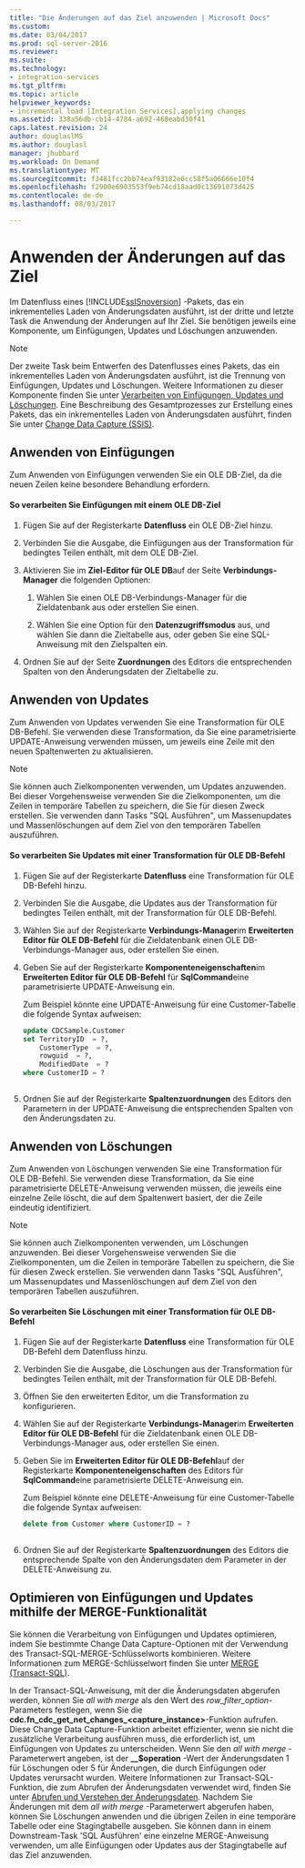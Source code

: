 ```yaml
---
title: "Die Änderungen auf das Ziel anzuwenden | Microsoft Docs"
ms.custom: 
ms.date: 03/04/2017
ms.prod: sql-server-2016
ms.reviewer: 
ms.suite: 
ms.technology:
- integration-services
ms.tgt_pltfrm: 
ms.topic: article
helpviewer_keywords:
- incremental load [Integration Services],applying changes
ms.assetid: 338a56db-cb14-4784-a692-468eabd30f41
caps.latest.revision: 24
author: douglaslMS
ms.author: douglasl
manager: jhubbard
ms.workload: On Demand
ms.translationtype: MT
ms.sourcegitcommit: f3481fcc2bb74eaf93182e6cc58f5a06666e10f4
ms.openlocfilehash: f2900e6903553f9eb74cd18aad0c13691073d425
ms.contentlocale: de-de
ms.lasthandoff: 08/03/2017

---
```

# <a name="apply-the-changes-to-the-destination"></a>Anwenden der Änderungen auf das Ziel
  Im Datenfluss eines [!INCLUDE[ssISnoversion](../../includes/ssisnoversion-md.md)] -Pakets, das ein inkrementelles Laden von Änderungsdaten ausführt, ist der dritte und letzte Task die Anwendung der Änderungen auf Ihr Ziel. Sie benötigen jeweils eine Komponente, um Einfügungen, Updates und Löschungen anzuwenden.  
  
> [!NOTE]  
>  Der zweite Task beim Entwerfen des Datenflusses eines Pakets, das ein inkrementelles Laden von Änderungsdaten ausführt, ist die Trennung von Einfügungen, Updates und Löschungen. Weitere Informationen zu dieser Komponente finden Sie unter [Verarbeiten von Einfügungen, Updates und Löschungen](../../integration-services/change-data-capture/process-inserts-updates-and-deletes.md). Eine Beschreibung des Gesamtprozesses zur Erstellung eines Pakets, das ein inkrementelles Laden von Änderungsdaten ausführt, finden Sie unter [Change Data Capture &#40;SSIS&#41;](../../integration-services/change-data-capture/change-data-capture-ssis.md).  
  
## <a name="applying-inserts"></a>Anwenden von Einfügungen  
 Zum Anwenden von Einfügungen verwenden Sie ein OLE DB-Ziel, da die neuen Zeilen keine besondere Behandlung erfordern.  
  
#### <a name="to-process-inserts-by-using-an-ole-db-destination"></a>So verarbeiten Sie Einfügungen mit einem OLE DB-Ziel  
  
1.  Fügen Sie auf der Registerkarte **Datenfluss** ein OLE DB-Ziel hinzu.  
  
2.  Verbinden Sie die Ausgabe, die Einfügungen aus der Transformation für bedingtes Teilen enthält, mit dem OLE DB-Ziel.  
  
3.  Aktivieren Sie im **Ziel-Editor für OLE DB**auf der Seite **Verbindungs-Manager** die folgenden Optionen:  
  
    1.  Wählen Sie einen OLE DB-Verbindungs-Manager für die Zieldatenbank aus oder erstellen Sie einen.  
  
    2.  Wählen Sie eine Option für den **Datenzugriffsmodus** aus, und wählen Sie dann die Zieltabelle aus, oder geben Sie eine SQL-Anweisung mit den Zielspalten ein.  
  
4.  Ordnen Sie auf der Seite **Zuordnungen** des Editors die entsprechenden Spalten von den Änderungsdaten der Zieltabelle zu.  
  
## <a name="applying-updates"></a>Anwenden von Updates  
 Zum Anwenden von Updates verwenden Sie eine Transformation für OLE DB-Befehl. Sie verwenden diese Transformation, da Sie eine parametrisierte UPDATE-Anweisung verwenden müssen, um jeweils eine Zeile mit den neuen Spaltenwerten zu aktualisieren.  
  
> [!NOTE]  
>  Sie können auch Zielkomponenten verwenden, um Updates anzuwenden. Bei dieser Vorgehensweise verwenden Sie die Zielkomponenten, um die Zeilen in temporäre Tabellen zu speichern, die Sie für diesen Zweck erstellen. Sie verwenden dann Tasks "SQL Ausführen", um Massenupdates und Massenlöschungen auf dem Ziel von den temporären Tabellen auszuführen.  
  
#### <a name="to-process-updates-by-using-an-ole-db-command-transformation"></a>So verarbeiten Sie Updates mit einer Transformation für OLE DB-Befehl  
  
1.  Fügen Sie auf der Registerkarte **Datenfluss** eine Transformation für OLE DB-Befehl hinzu.  
  
2.  Verbinden Sie die Ausgabe, die Updates aus der Transformation für bedingtes Teilen enthält, mit der Transformation für OLE DB-Befehl.  
  
3.  Wählen Sie auf der Registerkarte **Verbindungs-Manager**im **Erweiterten Editor für OLE DB-Befehl** für die Zieldatenbank einen OLE DB-Verbindungs-Manager aus, oder erstellen Sie einen.  
  
4.  Geben Sie auf der Registerkarte **Komponenteneigenschaften**im **Erweiterten Editor für OLE DB-Befehl** für **SqlCommand**eine parametrisierte UPDATE-Anweisung ein.  
  
     Zum Beispiel könnte eine UPDATE-Anweisung für eine Customer-Tabelle die folgende Syntax aufweisen:  
  
    ```sql
    update CDCSample.Customer  
    set TerritoryID  = ?,  
        CustomerType  = ?,  
        rowguid  = ?,  
        ModifiedDate  = ?  
    where CustomerID = ?  
  
    ```  
  
5.  Ordnen Sie auf der Registerkarte **Spaltenzuordnungen** des Editors den Parametern in der UPDATE-Anweisung die entsprechenden Spalten von den Änderungsdaten zu.  
  
## <a name="applying-deletes"></a>Anwenden von Löschungen  
 Zum Anwenden von Löschungen verwenden Sie eine Transformation für OLE DB-Befehl. Sie verwenden diese Transformation, da Sie eine parametrisierte DELETE-Anweisung verwenden müssen, die jeweils eine einzelne Zeile löscht, die auf dem Spaltenwert basiert, der die Zeile eindeutig identifiziert.  
  
> [!NOTE]  
>  Sie können auch Zielkomponenten verwenden, um Löschungen anzuwenden. Bei dieser Vorgehensweise verwenden Sie die Zielkomponenten, um die Zeilen in temporäre Tabellen zu speichern, die Sie für diesen Zweck erstellen. Sie verwenden dann Tasks "SQL Ausführen", um Massenupdates und Massenlöschungen auf dem Ziel von den temporären Tabellen auszuführen.  
  
#### <a name="to-process-deletes-by-using-an-ole-db-command-transformation"></a>So verarbeiten Sie Löschungen mit einer Transformation für OLE DB-Befehl  
  
1.  Fügen Sie auf der Registerkarte **Datenfluss** eine Transformation für OLE DB-Befehl dem Datenfluss hinzu.  
  
2.  Verbinden Sie die Ausgabe, die Löschungen aus der Transformation für bedingtes Teilen enthält, mit der Transformation für OLE DB-Befehl.  
  
3.  Öffnen Sie den erweiterten Editor, um die Transformation zu konfigurieren.  
  
4.  Wählen Sie auf der Registerkarte **Verbindungs-Manager**im **Erweiterten Editor für OLE DB-Befehl** für die Zieldatenbank einen OLE DB-Verbindungs-Manager aus, oder erstellen Sie einen.  
  
5.  Geben Sie im **Erweiterten Editor für OLE DB-Befehl**auf der Registerkarte **Komponenteneigenschaften** des Editors für **SqlCommand**eine parametrisierte DELETE-Anweisung ein.  
  
     Zum Beispiel könnte eine DELETE-Anweisung für eine Customer-Tabelle die folgende Syntax aufweisen:  
  
    ```sql
    delete from Customer where CustomerID = ?  
  
    ```  
  
6.  Ordnen Sie auf der Registerkarte **Spaltenzuordnungen** des Editors die entsprechende Spalte von den Änderungsdaten dem Parameter in der DELETE-Anweisung zu.  
  
## <a name="optimizing-inserts-and-updates-by-using-merge-functionality"></a>Optimieren von Einfügungen und Updates mithilfe der MERGE-Funktionalität  
 Sie können die Verarbeitung von Einfügungen und Updates optimieren, indem Sie bestimmte Change Data Capture-Optionen mit der Verwendung des Transact-SQL-MERGE-Schlüsselworts kombinieren. Weitere Informationen zum MERGE-Schlüsselwort finden Sie unter [MERGE &#40;Transact-SQL&#41;](../../t-sql/statements/merge-transact-sql.md).  
  
 In der Transact-SQL-Anweisung, mit der die Änderungsdaten abgerufen werden, können Sie *all with merge* als den Wert des *row_filter_option*-Parameters festlegen, wenn Sie die **cdc.fn_cdc_get_net_changes_<capture_instance>**-Funktion aufrufen. Diese Change Data Capture-Funktion arbeitet effizienter, wenn sie nicht die zusätzliche Verarbeitung ausführen muss, die erforderlich ist, um Einfügungen von Updates zu unterscheiden. Wenn Sie den *all with merge* -Parameterwert angeben, ist der **__$operation** -Wert der Änderungsdaten 1 für Löschungen oder 5 für Änderungen, die durch Einfügungen oder Updates verursacht wurden. Weitere Informationen zur Transact-SQL-Funktion, die zum Abrufen der Änderungsdaten verwendet wird, finden Sie unter [Abrufen und Verstehen der Änderungsdaten](../../integration-services/change-data-capture/retrieve-and-understand-the-change-data.md). Nachdem Sie Änderungen mit dem *all with merge* -Parameterwert abgerufen haben, können Sie Löschungen anwenden und die übrigen Zeilen in eine temporäre Tabelle oder eine Stagingtabelle ausgeben. Sie können dann in einem Downstream-Task 'SQL Ausführen' eine einzelne MERGE-Anweisung verwenden, um alle Einfügungen oder Updates aus der Stagingtabelle auf das Ziel anzuwenden.  
  
  


